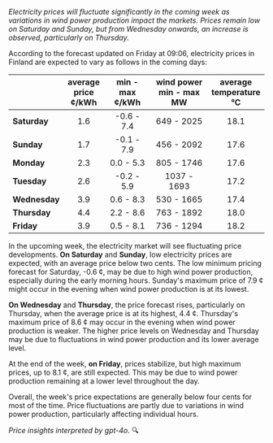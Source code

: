 *Electricity prices will fluctuate significantly in the coming week as variations in wind power production impact the markets. Prices remain low on Saturday and Sunday, but from Wednesday onwards, an increase is observed, particularly on Thursday.*

According to the forecast updated on Friday at 09:06, electricity prices in Finland are expected to vary as follows in the coming days:

|            | average<br>price<br>¢/kWh | min - max<br>¢/kWh | wind power<br>min - max<br>MW | average<br>temperature<br>°C |
|:-----------|:----------------:|:----------------:|:-------------:|:-------------:|
| **Saturday**  | 1.6  | -0.6 - 7.4  | 649 - 2025  | 18.1  |
| **Sunday** | 1.7  | -0.1 - 7.9  | 456 - 2092  | 17.6  |
| **Monday** | 2.3  | 0.0 - 5.3   | 805 - 1746  | 17.6  |
| **Tuesday**   | 2.6  | -0.2 - 5.9  | 1037 - 1693 | 17.2  |
| **Wednesday** | 3.9 | 0.6 - 8.3  | 530 - 1665  | 17.4  |
| **Thursday**   | 4.4  | 2.2 - 8.6   | 763 - 1892  | 18.0  |
| **Friday** | 3.9  | 0.5 - 8.1   | 736 - 1294  | 18.2  |

In the upcoming week, the electricity market will see fluctuating price developments. **On Saturday** and **Sunday**, low electricity prices are expected, with an average price below two cents. The low minimum pricing forecast for Saturday, -0.6 ¢, may be due to high wind power production, especially during the early morning hours. Sunday's maximum price of 7.9 ¢ might occur in the evening when wind power production is at its lowest.

**On Wednesday** and **Thursday**, the price forecast rises, particularly on Thursday, when the average price is at its highest, 4.4 ¢. Thursday's maximum price of 8.6 ¢ may occur in the evening when wind power production is weaker. The higher price levels on Wednesday and Thursday may be due to fluctuations in wind power production and its lower average level.

At the end of the week, **on Friday**, prices stabilize, but high maximum prices, up to 8.1 ¢, are still expected. This may be due to wind power production remaining at a lower level throughout the day.

Overall, the week's price expectations are generally below four cents for most of the time. Price fluctuations are partly due to variations in wind power production, particularly affecting individual hours.

*Price insights interpreted by gpt-4o.* 🔍
